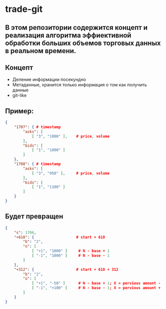 # trade-git

## В этом репозитории содержится концепт и реализация алгоритма эффиективной обработки больших объемов торговых данных в реальном времени.

## Концепт

- Деление информации посекундно
- Метаданные, хранится только информация о том как получить данные
- git-like

## Пример: 
```json
{
    "1707": { # timestamp
        "asks": [
            [ "3", "1000" ],    # price, volume
        ],
        "bids": [
            [ "1", "1000" ]
        ]
    },
    "1708": { # timestamp
        "asks": [
            [ "3", "950" ],     # price, volume
        ],
        "bids": [
            [ "1", "1100" ]
        ]
    }
}
```
## **Будет превращен**
```json
{
    "s": 1706,
    "+618": {                   # start + 618
        "b": "2",
        "o": [
            [ "+1", "1000" ]     # N - base + 1
            [ "-1", "1000" ]     # N - base - 1
        ]
    },
    "+312": {                   # start + 618 + 312
        "b": "2",
        "o": [
            [ "+1", "-50" ]      # N - base + 1; X = pervious amount - current amount
            [ "-1", "+100" ]     # N - base - 1; X = pervious amount + current amount 
        ]
    }
}
```